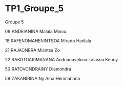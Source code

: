 # TP1_Groupe_5

Groupe 5

08 ANDRIANINA Malala Minou

18 RAFENOMAHENINTSOA Mirado Harilala

21 RAJAONERA Miantsa Zo 

22 RAKOTOARIMANANA Andrianavalona Lalasoa Kenny

50 RATOVONDRAINY Diamondra

59 ZAKANIRINA Ny Aina Herimanana


